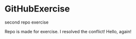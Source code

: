 # GitHubExercise
second repo exercise

Repo is made for exercise.
I resolved the conflict!
Hello, again!